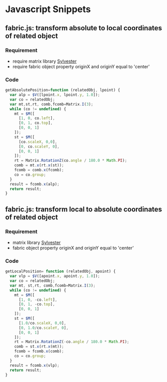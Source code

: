 # Javascript Snippets

## fabric.js: transform absolute to local coordinates of related object

### Requirement

* require matrix library [Sylvester](http://sylvester.jcoglan.com/)
* require fabric object property originX and originY equal to 'center'

### Code

```javascript
getAbsolutePosition=function (relatedObj, lpoint) {
  var alp = $V([lpoint.x, lpoint.y, 1.0]);        
  var co = relatedObj;
  var mt,st,rt, comb,fcomb=Matrix.I(3);
  while (co != undefined) {
    mt = $M([
      [1, 0, co.left],
      [0, 1, co.top],
      [0, 0, 1]
    ]);
    st = $M([
      [co.scaleX, 0,0],
      [0, co.scaleY, 0],
      [0, 0, 1]
    ]);
    rt = Matrix.RotationZ(co.angle / 180.0 * Math.PI);
    comb = mt.x(rt.x(st));
    fcomb = comb.x(fcomb);
    co = co.group;
  }
  result = fcomb.x(alp);
  return result;
}
```

## fabric.js: transform local to absolute coordinates of related object

### Requirement

* matrix library [Sylvester](http://sylvester.jcoglan.com/)
* fabric object property originX and originY equal to 'center'

### Code

```javascript
getLocalPosition= function (relatedObj, apoint) {
  var vlp = $V([apoint.x, apoint.y, 1.0]);
  var co = relatedObj;
  var mt, st,rt, comb,fcomb=Matrix.I(3);
  while (co != undefined) {
    mt = $M([
      [1, 0, -co.left],
      [0, 1, -co.top],
      [0, 0, 1]
    ]);
    st = $M([
      [1.0/co.scaleX, 0,0],
      [0, 1.0/co.scaleY, 0],
      [0, 0, 1]
    ]);
    rt = Matrix.RotationZ(-co.angle / 180.0 * Math.PI);
    comb = st.x(rt.x(mt));
    fcomb = fcomb.x(comb);
    co = co.group;
  }
  result = fcomb.x(vlp);
  return result;
}
```